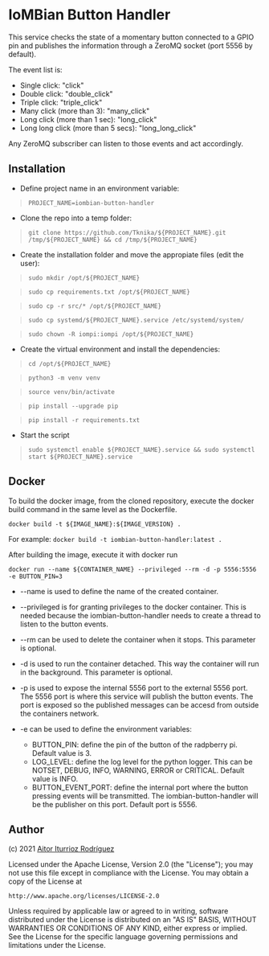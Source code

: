 # IoMBian Button Handler

This service checks the state of a momentary button connected to a GPIO pin and publishes the information through a ZeroMQ socket (port 5556 by default).

The event list is:

- Single click: "click"
- Double click: "double_click"
- Triple click: "triple_click"
- Many click (more than 3): "many_click"
- Long click (more than 1 sec): "long_click"
- Long long click (more than 5 secs): "long_long_click"

Any ZeroMQ subscriber can listen to those events and act accordingly.

## Installation

- Define project name in an environment variable:

> ```PROJECT_NAME=iombian-button-handler```

- Clone the repo into a temp folder:

> ```git clone https://github.com/Tknika/${PROJECT_NAME}.git /tmp/${PROJECT_NAME} && cd /tmp/${PROJECT_NAME}```

- Create the installation folder and move the appropiate files (edit the user):

> ```sudo mkdir /opt/${PROJECT_NAME}```

> ```sudo cp requirements.txt /opt/${PROJECT_NAME}```

> ```sudo cp -r src/* /opt/${PROJECT_NAME}```

> ```sudo cp systemd/${PROJECT_NAME}.service /etc/systemd/system/```

> ```sudo chown -R iompi:iompi /opt/${PROJECT_NAME}```

- Create the virtual environment and install the dependencies:

> ```cd /opt/${PROJECT_NAME}```

> ```python3 -m venv venv```

> ```source venv/bin/activate```

> ```pip install --upgrade pip```

> ```pip install -r requirements.txt```

- Start the script

> ```sudo systemctl enable ${PROJECT_NAME}.service && sudo systemctl start ${PROJECT_NAME}.service```

## Docker

To build the docker image, from the cloned repository, execute the docker build command in the same level as the Dockerfile.

```docker build -t ${IMAGE_NAME}:${IMAGE_VERSION} .```

For example:
```docker build -t iombian-button-handler:latest .```

After building the image, execute it with docker run

```docker run --name ${CONTAINER_NAME} --privileged --rm -d -p 5556:5556 -e BUTTON_PIN=3```

- --name is used to define the name of the created container.

- --privileged is for granting privileges to the docker container.
This is needed because the iombian-button-handler needs to create a thread to listen to the button events.

- --rm can be used to delete the container when it stops.
This parameter is optional.

- -d is used to run the container detached.
This way the container will run in the background.
This parameter is optional.

- -p is used to expose the internal 5556 port to the external 5556 port.
The 5556 port is where this service will publish the button events.
The port is exposed so the published messages can be accesd from outside the containers network.

- -e can be used to define the environment variables:
    - BUTTON_PIN: define the pin of the button of the radpberry pi. Default value is 3.
    - LOG_LEVEL: define the log level for the python logger.
    This can be NOTSET, DEBUG, INFO, WARNING, ERROR or CRITICAL.
    Default value is INFO.
    - BUTTON_EVENT_PORT: define the internal port where the button pressing events will be transmitted.
    The iombian-button-handler will be the publisher on this port.
    Default port is 5556.

## Author

(c) 2021 [Aitor Iturrioz Rodríguez](https://github.com/bodiroga)

Licensed under the Apache License, Version 2.0 (the "License");
you may not use this file except in compliance with the License.
You may obtain a copy of the License at

    http://www.apache.org/licenses/LICENSE-2.0

Unless required by applicable law or agreed to in writing, software
distributed under the License is distributed on an "AS IS" BASIS,
WITHOUT WARRANTIES OR CONDITIONS OF ANY KIND, either express or implied.
See the License for the specific language governing permissions and
limitations under the License.
